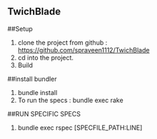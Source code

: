 ## TwichBlade


##Setup

1. clone the project from github : https://github.com/spraveen1112/TwichBlade
2. cd into the project.
3. Build

##install bundler

1. bundle install
2. To run the specs : bundle exec rake

##RUN SPECIFIC SPECS

1. bundle exec rspec [SPECFILE_PATH:LINE]
